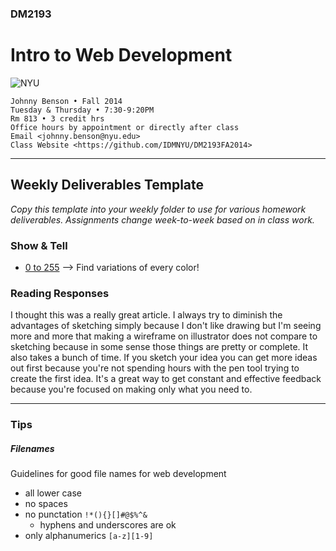 ### DM2193

# Intro to Web Development

![NYU](http://j-hnnybens-n.com/capture/imami.png)

    Johnny Benson • Fall 2014
    Tuesday & Thursday • 7:30-9:20PM
    Rm 813 • 3 credit hrs
    Office hours by appointment or directly after class
    Email <johnny.benson@nyu.edu>
    Class Website <https://github.com/IDMNYU/DM2193FA2014>

---

## Weekly Deliverables Template

*Copy this template into your weekly folder to use for various homework deliverables. 
Assignments change week-to-week based on in class work.*

### Show & Tell
 * [0 to 255](http://www.0to255.com/) --> Find variations of every color!
### Reading Responses
<!-- #### [Sketching Interfaces Workshop, Pubsmith](http://www.slideshare.net/pubsmith/sketching-interfaces-workshop-interactions12-dublin) --> I thought this was a really great article. I always try to diminish the advantages of sketching simply because I don't like drawing but I'm seeing more and more that making a wireframe on illustrator does not compare to sketching because in some sense those things are pretty or complete. It also takes a bunch of time. If you sketch your idea you can get more ideas out first because you're not spending hours with the pen tool trying to create the first idea. It's a great way to get constant and effective feedback because you're focused on making only what you need to.
---

### Tips

##### <a name="filenames"></a>Filenames
Guidelines for good file names for web development
* all lower case
* no spaces
* no punctation `!*(){}[]#@$%^&`
  * hyphens and underscores are ok
* only alphanumerics `[a-z][1-9]`
